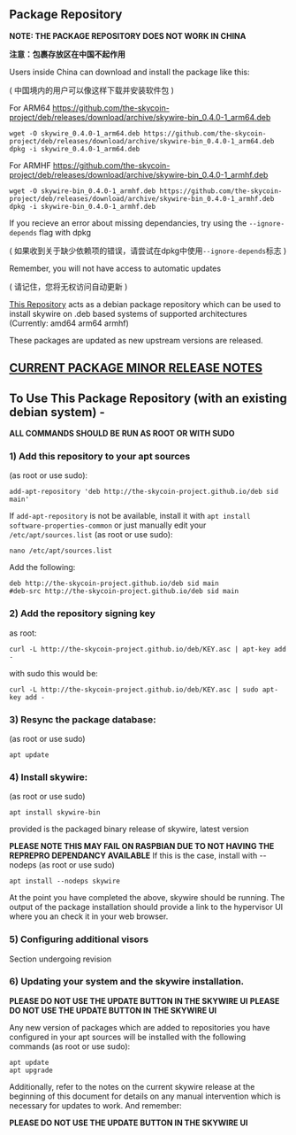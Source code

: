 ## Package Repository

**NOTE: THE PACKAGE REPOSITORY DOES NOT WORK IN CHINA**

**注意：包裹存放区在中国不起作用**

Users inside China can download and install the package like this:

( 中国境内的用户可以像这样下载并安装软件包 )

For ARM64 https://github.com/the-skycoin-project/deb/releases/download/archive/skywire-bin_0.4.0-1_arm64.deb
```
wget -O skywire_0.4.0-1_arm64.deb https://github.com/the-skycoin-project/deb/releases/download/archive/skywire-bin_0.4.0-1_arm64.deb
dpkg -i skywire_0.4.0-1_arm64.deb
```

For ARMHF
https://github.com/the-skycoin-project/deb/releases/download/archive/skywire-bin_0.4.0-1_armhf.deb
```
wget -O skywire-bin_0.4.0-1_armhf.deb https://github.com/the-skycoin-project/deb/releases/download/archive/skywire-bin_0.4.0-1_armhf.deb
dpkg -i skywire-bin_0.4.0-1_armhf.deb
```

If you recieve an error about missing dependancies, try using the `--ignore-depends` flag with dpkg

( 如果收到关于缺少依赖项的错误，请尝试在dpkg中使用`--ignore-depends`标志 )

Remember, you will not have access to automatic updates

( 请记住，您将无权访问自动更新 )


[This Repository](https://the-skycoin-project.github.io/deb) acts as a debian package repository which can be used to install skywire on .deb based systems of supported architectures (Currently: amd64 arm64 armhf)

These packages are updated as new upstream versions are released.

## [CURRENT PACKAGE MINOR RELEASE NOTES](/NOTE.md)

## To Use This Package Repository (with an existing debian system) -

**ALL COMMANDS SHOULD BE RUN AS ROOT OR WITH SUDO**

### 1) Add this repository to your apt sources
(as root or use sudo):
```
add-apt-repository 'deb http://the-skycoin-project.github.io/deb sid main'
```

If `add-apt-repository` is not be available, install it with `apt install software-properties-common`
or just manually edit your `/etc/apt/sources.list` (as root or use sudo):
```
nano /etc/apt/sources.list
```

Add the following:
```
deb http://the-skycoin-project.github.io/deb sid main
#deb-src http://the-skycoin-project.github.io/deb sid main
```

### 2) Add the repository signing key
as root:
```
curl -L http://the-skycoin-project.github.io/deb/KEY.asc | apt-key add -
```
with sudo this would be:
```
curl -L http://the-skycoin-project.github.io/deb/KEY.asc | sudo apt-key add -
```

### 3) Resync the package database:
(as root or use sudo)
```
apt update
```

### 4) Install skywire:
(as root or use sudo)
```
apt install skywire-bin
```

provided is the packaged binary release of skywire, latest version

**PLEASE NOTE THIS MAY FAIL ON RASPBIAN DUE TO NOT HAVING THE REPREPRO DEPENDANCY AVAILABLE**
If this is the case, install with --nodeps
(as root or use sudo)
```
apt install --nodeps skywire
```

At the point you have completed the above, skywire should be running. The output of the package installation should provide a link to the hypervisor UI where you an check it in your web browser.

### 5) Configuring additional visors

Section undergoing revision


### 6) Updating your system and the skywire installation.
**PLEASE DO NOT USE THE UPDATE BUTTON IN THE SKYWIRE UI**
**PLEASE DO NOT USE THE UPDATE BUTTON IN THE SKYWIRE UI**

Any new version of packages which are added to repositories you have configured in your apt sources will be installed with the following commands (as root or use sudo):
```
apt update
apt upgrade
```

Additionally, refer to the notes on the current skywire release at the beginning of this document for details on any manual intervention which is necessary for updates to work. And remember:

**PLEASE DO NOT USE THE UPDATE BUTTON IN THE SKYWIRE UI**
